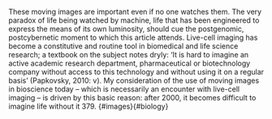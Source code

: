 These moving images are important even if no one watches them. The very paradox  of  life  being  watched  by  machine,  life  that  has  been  engineered  to  express  the  means  of  its  own  luminosity,  should  cue  the  postgenomic,  postcybernetic  moment  to  which  this  article  attends.  Live-cell  imaging  has  become a constitutive and routine tool in biomedical and life science research; a textbook on the subject notes dryly: ‘It is hard to imagine an active academic research  department,  pharmaceutical  or  biotechnology  company  without  access to this technology and without using it on a regular basis’ (Papkovsky, 2010: v). My consideration of the use of moving images in bioscience today – which is necessarily an encounter with live-cell imaging – is driven by this basic reason: after 2000, it becomes difficult to imagine life without it 379. {#images}{#biology}

